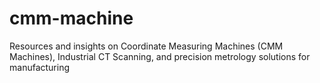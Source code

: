 # cmm-machine
Resources and insights on Coordinate Measuring Machines (CMM Machines), Industrial CT Scanning, and precision metrology solutions for manufacturing
